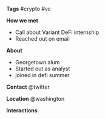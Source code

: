 **Tags**
#crypto #vc

**How we met**
- Call about Variant DeFi internship
- Reached out on email

**About**
- Georgetown alum
- Started out as analyst 
- joined in defi summer

**Contact**
@twitter

**Location**
@washington

**Interactions**